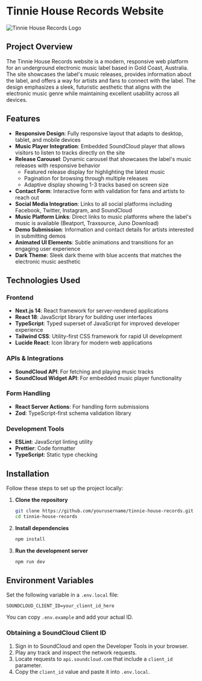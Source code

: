 # Tinnie House Records Website

![Tinnie House Records Logo](https://hebbkx1anhila5yf.public.blob.vercel-storage.com/Tinnie%20House%20Records%20(1)-35JIRngsVC27bYDztxm3uwgPYb8Bq8.png)

## Project Overview

The Tinnie House Records website is a modern, responsive web platform for an underground electronic music label based in Gold Coast, Australia. The site showcases the label's music releases, provides information about the label, and offers a way for artists and fans to connect with the label. The design emphasizes a sleek, futuristic aesthetic that aligns with the electronic music genre while maintaining excellent usability across all devices.

## Features

- **Responsive Design**: Fully responsive layout that adapts to desktop, tablet, and mobile devices
- **Music Player Integration**: Embedded SoundCloud player that allows visitors to listen to tracks directly on the site
- **Release Carousel**: Dynamic carousel that showcases the label's music releases with responsive behavior
  - Featured release display for highlighting the latest music
  - Pagination for browsing through multiple releases
  - Adaptive display showing 1-3 tracks based on screen size
- **Contact Form**: Interactive form with validation for fans and artists to reach out
- **Social Media Integration**: Links to all social platforms including Facebook, Twitter, Instagram, and SoundCloud
- **Music Platform Links**: Direct links to music platforms where the label's music is available (Beatport, Traxsource, Juno Download)
- **Demo Submission**: Information and contact details for artists interested in submitting demos
- **Animated UI Elements**: Subtle animations and transitions for an engaging user experience
- **Dark Theme**: Sleek dark theme with blue accents that matches the electronic music aesthetic

## Technologies Used

### Frontend
- **Next.js 14**: React framework for server-rendered applications
- **React 18**: JavaScript library for building user interfaces
- **TypeScript**: Typed superset of JavaScript for improved developer experience
- **Tailwind CSS**: Utility-first CSS framework for rapid UI development
- **Lucide React**: Icon library for modern web applications

### APIs & Integrations
- **SoundCloud API**: For fetching and playing music tracks
- **SoundCloud Widget API**: For embedded music player functionality

### Form Handling
- **React Server Actions**: For handling form submissions
- **Zod**: TypeScript-first schema validation library

### Development Tools
- **ESLint**: JavaScript linting utility
- **Prettier**: Code formatter
- **TypeScript**: Static type checking

## Installation

Follow these steps to set up the project locally:

1. **Clone the repository**
   ```bash
   git clone https://github.com/yourusername/tinnie-house-records.git
   cd tinnie-house-records

2. **Install dependencies**
   ```bash
   npm install
   ```
3. **Run the development server**
   ```bash
   npm run dev
   ```

## Environment Variables

Set the following variable in a `.env.local` file:

```
SOUNDCLOUD_CLIENT_ID=your_client_id_here
```

You can copy `.env.example` and add your actual ID.

### Obtaining a SoundCloud Client ID
1. Sign in to SoundCloud and open the Developer Tools in your browser.
2. Play any track and inspect the network requests.
3. Locate requests to `api.soundcloud.com` that include a `client_id` parameter.
4. Copy the `client_id` value and paste it into `.env.local`.


